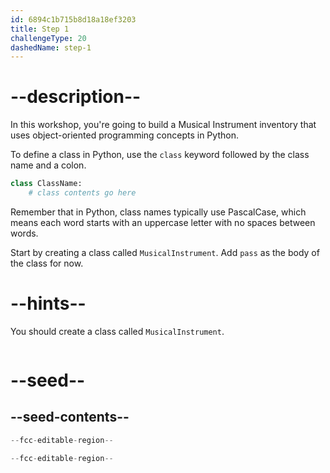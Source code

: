 ```yaml
---
id: 6894c1b715b8d18a18ef3203
title: Step 1
challengeType: 20
dashedName: step-1
---
```


# --description--

In this workshop, you're going to build a Musical Instrument inventory that uses object-oriented programming concepts in Python.

To define a class in Python, use the `class` keyword followed by the class name and a colon.

```python
class ClassName:
    # class contents go here
```

Remember that in Python, class names typically use PascalCase, which means each word starts with an uppercase letter with no spaces between words.

Start by creating a class called `MusicalInstrument`. Add `pass` as the body of the class for now.

# --hints--

You should create a class called `MusicalInstrument`.

```js

```

# --seed--

## --seed-contents--

```py
--fcc-editable-region--

--fcc-editable-region--
```
